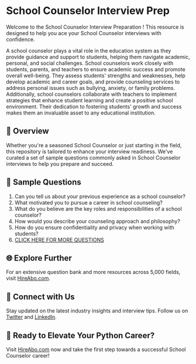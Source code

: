 # School Counselor Interview Prep

Welcome to the School Counselor Interview Preparation ! This resource is designed to help you ace your School Counselor interviews with confidence.

A school counselor plays a vital role in the education system as they provide guidance and support to students, helping them navigate academic, personal, and social challenges. School counselors work closely with students, parents, and teachers to ensure academic success and promote overall well-being. They assess students' strengths and weaknesses, help develop academic and career goals, and provide counseling services to address personal issues such as bullying, anxiety, or family problems. Additionally, school counselors collaborate with teachers to implement strategies that enhance student learning and create a positive school environment. Their dedication to fostering students' growth and success makes them an invaluable asset to any educational institution.

## 🚀 Overview

Whether you're a seasoned School Counselor or just starting in the field, this repository is tailored to enhance your interview readiness. We've curated a set of sample questions commonly asked in School Counselor interviews to help you prepare and succeed.

## 📝 Sample Questions

1. Can you tell us about your previous experience as a school counselor?
2. What motivated you to pursue a career in school counseling?
3. What do you believe are the key roles and responsibilities of a school counselor?
4. How would you describe your counseling approach and philosophy?
5. How do you ensure confidentiality and privacy when working with students?
6. [CLICK HERE FOR MORE QUESTIONS](https://hireabo.com/job/4_0_9/School%20Counselor)

## 🌐 Explore Further

For an extensive question bank and more resources across 5,000 fields, visit [HireAbo.com](https://www.hireabo.com).

## 📱 Connect with Us

Stay updated on the latest industry insights and interview tips. Follow us on [Twitter](https://twitter.com/hireabo) and [LinkedIn](https://www.linkedin.com/in/hire-abo-3609972a8/).

## 🚀 Ready to Elevate Your Python Career?

Visit [HireAbo.com](https://www.hireabo.com) now and take the first step towards a successful School Counselor career!